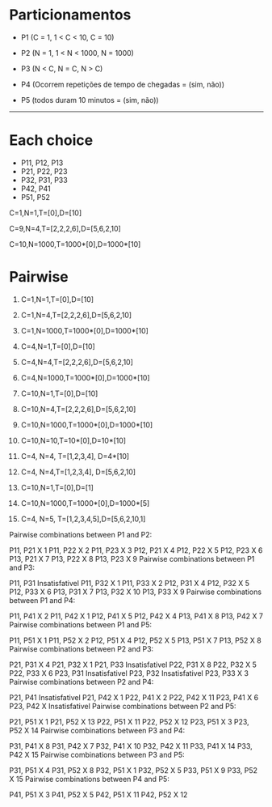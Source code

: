 # Particionamentos

- P1 (C = 1, 1 < C < 10, C = 10)

- P2 (N = 1, 1 < N < 1000, N = 1000)

- P3 (N < C, N = C, N > C)

- P4 (Ocorrem repetições de tempo de chegadas = (sim, não))

- P5 (todos duram 10 minutos = (sim, não))


--------------------------------------------

# Each choice

- P11, P12, P13
- P21, P22, P23
- P32, P31, P33
- P42, P41
- P51, P52

C=1,N=1,T=[0],D=[10]

C=9,N=4,T=[2,2,2,6],D=[5,6,2,10]

C=10,N=1000,T=1000*[0],D=1000*[10]

# Pairwise

1. C=1,N=1,T=[0],D=[10]

2. C=1,N=4,T=[2,2,2,6],D=[5,6,2,10]

3. C=1,N=1000,T=1000*[0],D=1000*[10]

4. C=4,N=1,T=[0],D=[10]

5. C=4,N=4,T=[2,2,2,6],D=[5,6,2,10]

6. C=4,N=1000,T=1000*[0],D=1000*[10]

7. C=10,N=1,T=[0],D=[10]

8. C=10,N=4,T=[2,2,2,6],D=[5,6,2,10]

9. C=10,N=1000,T=1000*[0],D=1000*[10]

10. C=10,N=10,T=10*[0],D=10*[10]
    
11. C=4, N=4, T=[1,2,3,4], D=4*[10]

12. C=4, N=4,T=[1,2,3,4], D=[5,6,2,10]

13. C=10,N=1,T=[0],D=[1]

14. C=10,N=1000,T=1000*[0],D=1000*[5]

15. C=4, N=5, T=[1,2,3,4,5],D=[5,6,2,10,1]

Pairwise combinations between P1 and P2:

P11, P21 X 1
P11, P22 X 2
P11, P23 X 3
P12, P21 X 4
P12, P22 X 5
P12, P23 X 6
P13, P21 X 7
P13, P22 X 8
P13, P23 X 9
Pairwise combinations between P1 and P3:

P11, P31 Insatisfativel
P11, P32 X 1
P11, P33 X 2
P12, P31 X 4
P12, P32 X 5
P12, P33 X 6
P13, P31 X 7
P13, P32 X 10
P13, P33 X 9
Pairwise combinations between P1 and P4:

P11, P41 X 2
P11, P42 X 1
P12, P41 X 5
P12, P42 X 4
P13, P41 X 8
P13, P42 X 7
Pairwise combinations between P1 and P5:

P11, P51 X 1
P11, P52 X 2
P12, P51 X 4
P12, P52 X 5
P13, P51 X 7
P13, P52 X 8
Pairwise combinations between P2 and P3:

P21, P31 X 4
P21, P32 X 1
P21, P33 Insatisfativel
P22, P31 X 8
P22, P32 X 5
P22, P33 X 6
P23, P31 Insatisfativel
P23, P32 Insatisfativel
P23, P33 X 3
Pairwise combinations between P2 and P4:

P21, P41 Insatisfativel
P21, P42 X 1
P22, P41 X 2
P22, P42 X 11
P23, P41 X 6
P23, P42 X Insatisfativel
Pairwise combinations between P2 and P5:

P21, P51 X 1
P21, P52 X 13
P22, P51 X 11
P22, P52 X 12
P23, P51 X 3
P23, P52 X 14
Pairwise combinations between P3 and P4:

P31, P41 X 8
P31, P42 X 7
P32, P41 X 10
P32, P42 X 11
P33, P41 X 14
P33, P42 X 15
Pairwise combinations between P3 and P5:

P31, P51 X 4
P31, P52 X 8
P32, P51 X 1
P32, P52 X 5
P33, P51 X 9
P33, P52 X 15
Pairwise combinations between P4 and P5:

P41, P51 X 3
P41, P52 X 5
P42, P51 X 11
P42, P52 X 12

